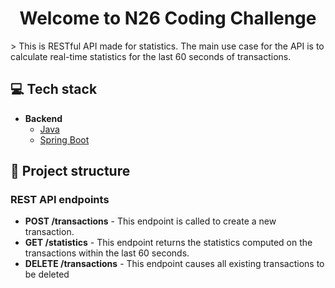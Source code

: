 <h1 align="center">Welcome to N26 Coding Challenge</h1>
> This is RESTful API made for statistics. The main use case for the API is to calculate real-time statistics for the last 60 seconds of transactions.

## 💻 Tech stack

- **Backend**
	- [Java](https://www.java.com/en/download)
	- [Spring Boot](https://spring.io/projects/spring-boot)

## 🧱 Project structure

### **REST API endpoints**

- **POST /transactions** - This endpoint is called to create a new transaction.
- **GET /statistics** - This endpoint returns the statistics computed on the transactions within the last 60 seconds.
- **DELETE /transactions** - This endpoint causes all existing transactions to be deleted
